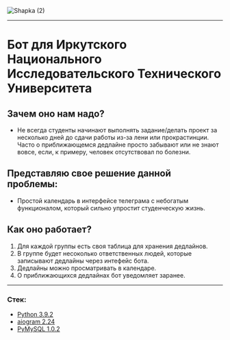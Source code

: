 ![Shapka (2)](https://user-images.githubusercontent.com/113778098/212013131-d6c193dd-307a-4387-8980-142a5bc63e6b.png)

_______________________________________________________________________

# <b>Бот для Иркутского Национального Исследовательского Технического Университета</b>

## Зачем оно нам надо?
 - Не всегда студенты начинают выполнять задание/делать проект за несколько дней до сдачи работы из-за лени или прокрастинции. Часто о приближающемся дедлайне просто забывают или не знают вовсе, если, к примеру, человек отсутствовал по болезни. 

## Представляю свое решение данной проблемы:
 - Простой календарь в интерфейсе телеграма с небогатым функционалом, который сильно упростит студенческую жизнь.
 
 ## Как оно работает?
 1. Для каждой группы есть своя таблица для хранения дедлайнов.
 2. В группе будет несоколько ответственных людей, которые записывают дедлайны через интефейс бота.
 3. Дедлайны можно просматривать в календаре.
 4. О приближающихся дедлайнах бот уведомляет заранее.
______________________________________________________________________

### Стек:
- [Python 3.9.2](https://www.python.org/downloads/release/python-392/ "Python 3.9.2")
- [aiogram 2.24](https://pypi.org/project/aiogram/ "aiogram 2.24")
- [PyMySQL 1.0.2](https://pypi.org/project/PyMySQL/ "PyMySQL 1.0.2")
